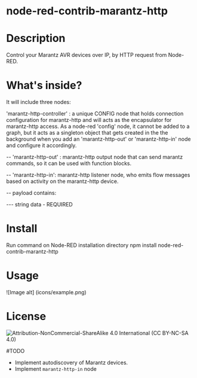 node-red-contrib-marantz-http
==========================
# Description

Control your Marantz AVR devices over IP, by HTTP request from Node-RED.

# What's inside?

It will include three nodes:

'marantz-http-controller' : a unique CONFIG node that holds connection configuration for marantz-http and will acts as the encapsulator for marantz-http access. As a node-red 'config' node, it cannot be added to a graph, but it acts as a singleton object that gets created in the the background when you add an 'marantz-http-out' or 'marantz-http-in' node and configure it accordingly.

-- 'marantz-http-out' : marantz-http output node that can send marantz commands, so it can be used with function blocks.

-- 'marantz-http-in': marantz-http listener node, who emits flow messages based on activity on the marantz-http device.

-- payload contains:

--- string data - REQUIRED

# Install

Run command on Node-RED installation directory
	npm install node-red-contrib-marantz-http

# Usage

![Image alt] (icons/example.png)
 
# License

![Attribution-NonCommercial-ShareAlike 4.0 International (CC BY-NC-SA 4.0)](https://licensebuttons.net/l/by-nc-sa/4.0/88x31.png "CC BY-NC-SA 4.0")

#TODO

- Implement autodiscovery of Marantz devices.
- Implement `marantz-http-in` node